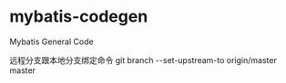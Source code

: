 # mybatis-codegen
Mybatis General Code

远程分支跟本地分支绑定命令
git branch --set-upstream-to origin/master master
